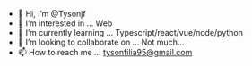 - 👋 Hi, I’m @Tysonjf
- 👀 I’m interested in ... Web
- 🌱 I’m currently learning ... Typescript/react/vue/node/python
- 💞️ I’m looking to collaborate on ... Not much...
- 📫 How to reach me ... tysonfilia95@gmail.com

<!---
DieMantra/DieMantra is a ✨ special ✨ repository because its `README.md` (this file) appears on your GitHub profile.
You can click the Preview link to take a look at your changes.
--->
